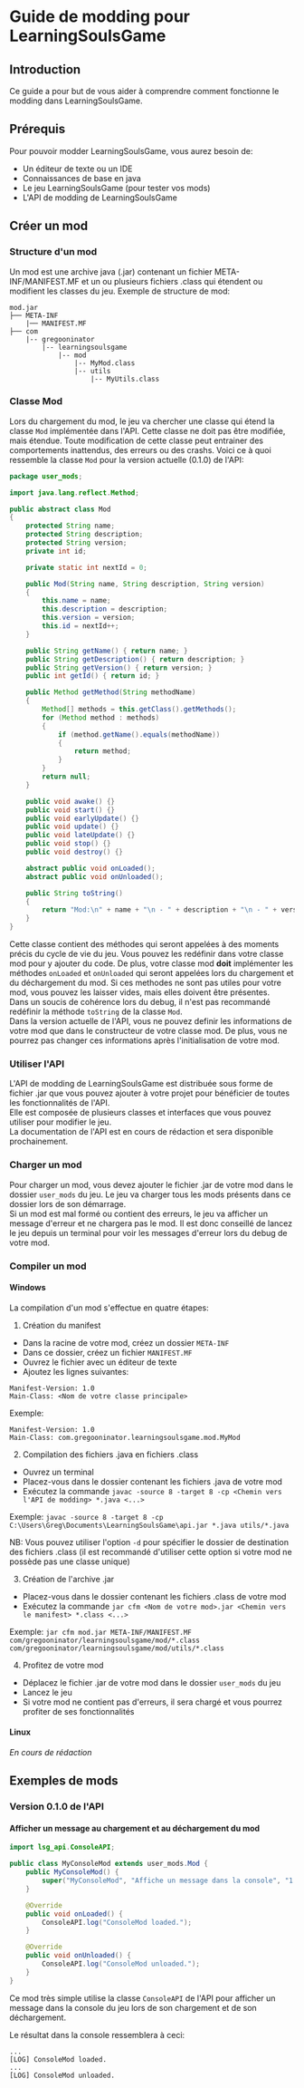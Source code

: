 # Guide de modding pour LearningSoulsGame

## Introduction
Ce guide a pour but de vous aider à comprendre comment fonctionne le modding dans LearningSoulsGame.

## Prérequis
Pour pouvoir modder LearningSoulsGame, vous aurez besoin de:
- Un éditeur de texte ou un IDE
- Connaissances de base en java
- Le jeu LearningSoulsGame (pour tester vos mods)
- L'API de modding de LearningSoulsGame

## Créer un mod

### Structure d'un mod
Un mod est une archive java (.jar) contenant un fichier META-INF/MANIFEST.MF et un ou plusieurs fichiers .class qui étendent ou modifient les classes du jeu.
Exemple de structure de mod:
```
mod.jar
├── META-INF
    |── MANIFEST.MF
├── com
    |-- gregooninator
        |-- learningsoulsgame
            |-- mod
                |-- MyMod.class
                |-- utils
                    |-- MyUtils.class
```

### Classe Mod
Lors du chargement du mod, le jeu va chercher une classe qui étend la classe `Mod` implémentée dans l'API. Cette classe ne doit pas être modifiée, mais étendue.
Toute modification de cette classe peut entrainer des comportements inattendus, des erreurs ou des crashs.
Voici ce à quoi ressemble la classe `Mod` pour la version actuelle (0.1.0) de l'API:
```java
package user_mods;

import java.lang.reflect.Method;

public abstract class Mod
{
    protected String name;
    protected String description;
    protected String version;
    private int id;

    private static int nextId = 0;

    public Mod(String name, String description, String version)
    {
        this.name = name;
        this.description = description;
        this.version = version;
        this.id = nextId++;
    }

    public String getName() { return name; }
    public String getDescription() { return description; }
    public String getVersion() { return version; }
    public int getId() { return id; }

    public Method getMethod(String methodName)
    {
        Method[] methods = this.getClass().getMethods();
        for (Method method : methods)
        {
            if (method.getName().equals(methodName))
            {
                return method;
            }
        }
        return null;
    }

    public void awake() {}
    public void start() {}
    public void earlyUpdate() {}
    public void update() {}
    public void lateUpdate() {}
    public void stop() {}
    public void destroy() {}

    abstract public void onLoaded();
    abstract public void onUnloaded();

    public String toString()
    {
        return "Mod:\n" + name + "\n - " + description + "\n - " + version;
    }
}
```
Cette classe contient des méthodes qui seront appelées à des moments précis du cycle de vie du jeu. Vous pouvez les redéfinir dans votre classe mod pour y ajouter du code.
De plus, votre classe mod **doit** implémenter les méthodes `onLoaded` et `onUnloaded` qui seront appelées lors du chargement et du déchargement du mod.
Si ces methodes ne sont pas utiles pour votre mod, vous pouvez les laisser vides, mais elles doivent être présentes.
<br>
Dans un soucis de cohérence lors du debug, il n'est pas recommandé redéfinir la méthode `toString` de la classe `Mod`.
<br>
Dans la version actuelle de l'API, vous ne pouvez definir les informations de votre mod que dans le constructeur de votre classe mod.
De plus, vous ne pourrez pas changer ces informations après l'initialisation de votre mod.

### Utiliser l'API
L'API de modding de LearningSoulsGame est distribuée sous forme de fichier .jar que vous pouvez ajouter à votre projet pour bénéficier de toutes les fonctionnalités de l'API.
<br>
Elle est composée de plusieurs classes et interfaces que vous pouvez utiliser pour modifier le jeu.
<br>
La documentation de l'API est en cours de rédaction et sera disponible prochainement.

### Charger un mod
Pour charger un mod, vous devez ajouter le fichier .jar de votre mod dans le dossier `user_mods` du jeu.
Le jeu va charger tous les mods présents dans ce dossier lors de son démarrage.
<br>
Si un mod est mal formé ou contient des erreurs, le jeu va afficher un message d'erreur et ne chargera pas le mod.
Il est donc conseillé de lancez le jeu depuis un terminal pour voir les messages d'erreur lors du debug de votre mod.

### Compiler un mod
#### Windows
La compilation d'un mod s'effectue en quatre étapes:
1. Création du manifest
- Dans la racine de votre mod, créez un dossier `META-INF`
- Dans ce dossier, créez un fichier `MANIFEST.MF`
- Ouvrez le fichier avec un éditeur de texte
- Ajoutez les lignes suivantes:
```
Manifest-Version: 1.0
Main-Class: <Nom de votre classe principale>
```
Exemple: 
```
Manifest-Version: 1.0
Main-Class: com.gregooninator.learningsoulsgame.mod.MyMod
```

2. Compilation des fichiers .java en fichiers .class
- Ouvrez un terminal
- Placez-vous dans le dossier contenant les fichiers .java de votre mod
- Exécutez la commande `javac -source 8 -target 8 -cp <Chemin vers l'API de modding> *.java <...>`

Exemple: `javac -source 8 -target 8 -cp C:\Users\Greg\Documents\LearningSoulsGame\api.jar *.java utils/*.java`

NB: Vous pouvez utiliser l'option `-d` pour spécifier le dossier de destination des fichiers .class (il est recommandé d'utiliser cette option si votre mod ne possède pas une classe unique)

3. Création de l'archive .jar
- Placez-vous dans le dossier contenant les fichiers .class de votre mod
- Exécutez la commande `jar cfm <Nom de votre mod>.jar <Chemin vers le manifest> *.class <...>`

Exemple: `jar cfm mod.jar META-INF/MANIFEST.MF com/gregooninator/learningsoulsgame/mod/*.class com/gregooninator/learningsoulsgame/mod/utils/*.class`

4. Profitez de votre mod
- Déplacez le fichier .jar de votre mod dans le dossier `user_mods` du jeu
- Lancez le jeu
- Si votre mod ne contient pas d'erreurs, il sera chargé et vous pourrez profiter de ses fonctionnalités

#### Linux
*En cours de rédaction*

## Exemples de mods
### Version 0.1.0 de l'API
#### Afficher un message au chargement et au déchargement du mod

```java
import lsg_api.ConsoleAPI;

public class MyConsoleMod extends user_mods.Mod {
    public MyConsoleMod() {
        super("MyConsoleMod", "Affiche un message dans la console", "1.0.0");
    }

    @Override
    public void onLoaded() {
        ConsoleAPI.log("ConsoleMod loaded.");
    }

    @Override
    public void onUnloaded() {
        ConsoleAPI.log("ConsoleMod unloaded.");
    }
}
```
Ce mod très simple utilise la classe `ConsoleAPI` de l'API pour afficher un message dans la console du jeu lors de son chargement et de son déchargement.

Le résultat dans la console ressemblera à ceci:
```
...
[LOG] ConsoleMod loaded.
...
[LOG] ConsoleMod unloaded.
```